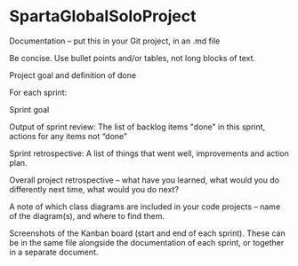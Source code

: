 # SpartaGlobalSoloProject
Documentation – put this in your Git project, in an .md file 

Be concise.  Use bullet points and/or tables, not long blocks of text.   

Project goal and definition of done 

For each sprint:    

Sprint goal 

Output of sprint review:  The list of backlog items "done" in this sprint, actions for any items not “done” 

Sprint retrospective:  A list of things that went well, improvements and action plan. 

Overall project retrospective – what have you learned, what would you do differently next time, what would you do next? 

A note of which class diagrams are included in your code projects – name of the diagram(s), and where to find them. 

Screenshots of the Kanban board (start and end of each sprint).  These can be in the same file alongside the documentation of each sprint, or together in a separate document. 

